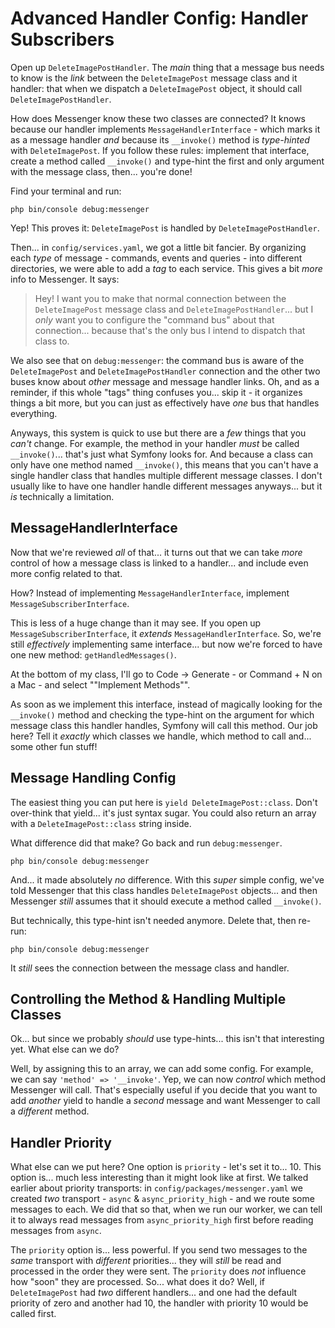 # Advanced Handler Config: Handler Subscribers

Open up `DeleteImagePostHandler`. The *main* thing that a message bus needs to know
is the *link* between the `DeleteImagePost` message class and it handler: that
when we dispatch a `DeleteImagePost` object, it should call `DeleteImagePostHandler`.

How does Messenger know these two classes are connected? It knows because our
handler implements `MessageHandlerInterface` - which marks it as a message handler
*and* because its `__invoke()` method is *type-hinted* with `DeleteImagePost`.
If you follow these rules: implement that interface, create a method called
`__invoke()` and type-hint the first and only argument with the message class,
then... you're done!

Find your terminal and run:

```terminal
php bin/console debug:messenger
```

Yep! This proves it: `DeleteImagePost` is handled by `DeleteImagePostHandler`.

Then... in `config/services.yaml`, we got a little bit fancier. By organizing
each *type* of message - commands, events and queries - into different directories,
we were able to add a *tag* to each service. This gives a bit *more* info to
Messenger. It says:

> Hey! I want you to make that normal connection between the `DeleteImagePost`
> message class and `DeleteImagePostHandler`... but I *only* want you to configure
> the "command bus" about that connection... because that's the only bus I
> intend to dispatch that class to.

We also see that on `debug:messenger`: the command bus is aware of the
`DeleteImagePost` and `DeleteImagePostHandler` connection and the other two buses
know about *other* message and message handler links. Oh, and as a reminder, if
this whole "tags" thing confuses you... skip it - it organizes things a bit more,
but you can just as effectively have *one* bus that handles everything.

Anyways, this system is quick to use but there are a *few* things that you *can't*
change. For example, the method in your handler *must* be called `__invoke()`...
that's just what Symfony looks for. And because a class can only have one method
named `__invoke()`, this means that you can't have a single handler class that
handles multiple different message classes. I don't usually like to have one
handler handle different messages anyways... but it *is* technically a limitation.

## MessageHandlerInterface

Now that we're reviewed *all* of that... it turns out that we can take *more*
control of how a message class is linked to a handler... and include even more
config related to that.

How? Instead of implementing `MessageHandlerInterface`, implement
`MessageSubscriberInterface`.

This is less of a huge change than it may see. If you open up
`MessageSubscriberInterface`,
it *extends* `MessageHandlerInterface`. So, we're still *effectively* implementing
same interface... but now we're forced to have one new method:
`getHandledMessages()`.

At the bottom of my class, I'll go to Code -> Generate - or Command + N on a Mac -
and select ""Implement Methods"".

As soon as we implement this interface, instead of magically looking for the
`__invoke()` method and checking the type-hint on the argument for which message
class this handler handles, Symfony will call this method. Our job here? Tell
it *exactly* which classes we handle, which method to call and... some other fun
stuff!

## Message Handling Config

The easiest thing you can put here is `yield DeleteImagePost::class`. Don't
over-think that yield... it's just syntax sugar. You could also return an array
with a `DeleteImagePost::class` string inside.

What difference did that make? Go back and run `debug:messenger`.

```terminal-silent
php bin/console debug:messenger
```

And... it made absolutely *no* difference. With this *super* simple config, we've
told Messenger that this class handles `DeleteImagePost` objects... and then
Messenger *still* assumes that it should execute a method called `__invoke()`.

But technically, this type-hint isn't needed anymore. Delete that, then re-run:

```terminal-silent
php bin/console debug:messenger
```

It *still* sees the connection between the message class and handler.

## Controlling the Method & Handling Multiple Classes

Ok... but since we probably *should* use type-hints... this isn't that interesting
yet. What else can we do?

Well, by assigning this to an array, we can add some config. For example, we can
say `'method' => '__invoke'`. Yep, we can now *control* which method Messenger
will call. That's especially useful if you decide that you want to add *another*
yield to handle a *second* message and want Messenger to call a *different* method.

## Handler Priority

What else can we put here? One option is `priority` - let's set it to... 10.
This option is... much less interesting than it might look like at first.
We talked earlier about priority transports: in `config/packages/messenger.yaml`
we created *two* transport - `async` & `async_priority_high` - and we route
some messages to each. We did that so that, when we run our worker, we can tell
it to always read messages from `async_priority_high` first before reading messages
from `async`.

The `priority` option is... less powerful. If you send two messages to the
*same* transport with *different* priorities... they will *still* be read and
processed in the order they were sent. The `priority` does *not* influence how
"soon" they are processed. So... what does it do? Well, if `DeleteImagePost`
had *two* different handlers... and one had the default priority of zero and
another had 10, the handler with priority 10 would be called first.